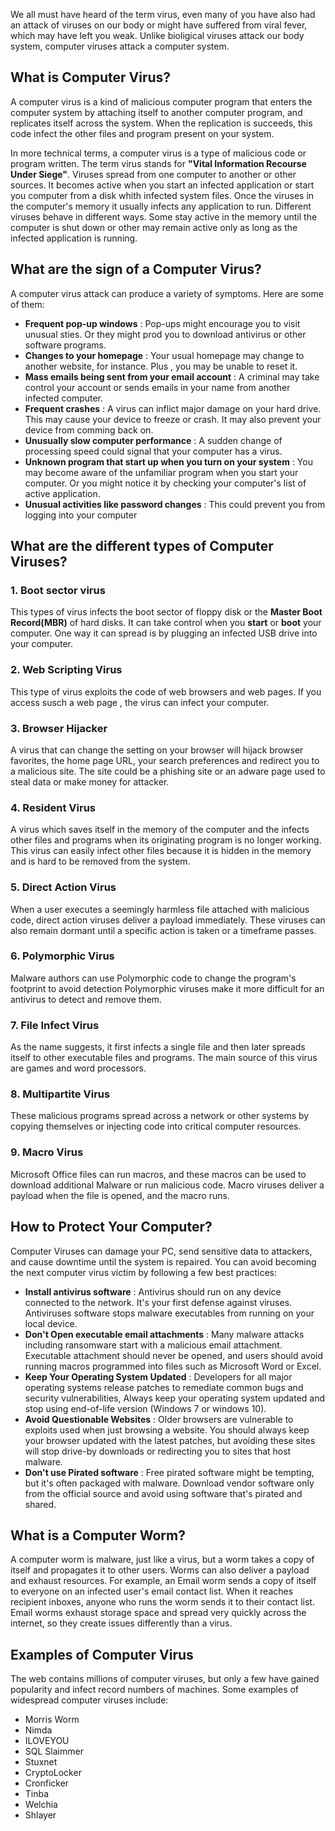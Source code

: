 We all must have heard of the term virus, even many of you have also had an attack of viruses on our body or might have suffered from viral fever, which may have left you weak. Unlike bioligical viruses attack our body system, computer viruses attack a computer system.

## What is Computer Virus?

A computer virus is a kind of malicious computer program that enters the computer system by attaching itself to another computer program, and replicates itself across the system. When the replication is succeeds, this code infect the other files and program present on your system.

In more technical terms, a computer virus is a type of malicious code or program written. The term virus stands for **"Vital Information Recourse Under Siege"**. Viruses spread from one computer to another or other sources. It becomes active when you start an infected application or start you computer from a disk whith infected system files. Once the viruses in the computer's memory it usually infects any application to run. Different viruses behave in different ways. Some stay active in the memory until the computer is shut down or other may remain active only as long as the infected application is running.

## What are the sign of a Computer Virus?

A computer virus attack can produce a variety of symptoms. Here are some of them:

- **Frequent pop-up windows** : Pop-ups might encourage you to visit unusual sties. Or they might prod you to download antivirus or other software programs.
- **Changes to your homepage** : Your usual homepage may change to another website, for instance. Plus , you may be unable to reset it.
- **Mass emails being sent from your email account** : A criminal may take control your account or sends emails in your name from another infected computer.
- **Frequent crashes** : A virus can inflict major damage on your hard drive. This may cause your device to freeze or crash. It may also prevent your device from comming back on.
- **Unusually slow computer performance** : A sudden change of processing speed could signal that your computer has a virus.
- **Unknown program that start up when you turn on your system** : You may become aware of the unfamiliar program when you start your computer. Or you might notice it by checking your computer's list of active application.
- **Unusual activities like password changes** : This could prevent you from logging into your computer

## What are the different types of Computer Viruses?

### 1\. Boot sector virus

This types of virus infects the boot sector of floppy disk or the **Master Boot Record(MBR)** of hard disks. It can take control when you **start** or **boot** your computer. One way it can spread is by plugging an infected USB drive into your computer.

### 2\. Web Scripting Virus

This type of virus exploits the code of web browsers and web pages. If you access susch a web page , the virus can infect your computer.

### 3\. Browser Hijacker

A virus that can change the setting on your browser will hijack browser favorites, the home page URL, your search preferences and redirect you to a malicious site. The site could be a phishing site or an adware page used to steal data or make money for attacker.

### 4\. Resident Virus

A virus which saves itself in the memory of the computer and the infects other files and programs when its originating program is no longer working. This virus can easily infect other files because it is hidden in the memory and is hard to be removed from the system.

### 5\. Direct Action Virus

When a user executes a seemingly harmless file attached with malicious code, direct action viruses deliver a payload immediately. These viruses can also remain dormant until a specific action is taken or a timeframe passes.

### 6\. Polymorphic Virus

Malware authors can use Polymorphic code to change the program's footprint to avoid detection Polymorphic viruses make it more difficult for an antivirus to detect and remove them.

### 7\. File Infect Virus

As the name suggests, it first infects a single file and then later spreads itself to other executable files and programs. The main source of this virus are games and word processors.

### 8\. Multipartite Virus

These malicious programs spread across a network or other systems by copying themselves or injecting code into critical computer resources.

### 9\. Macro Virus

Microsoft Office files can run macros, and these macros can be used to download additional Malware or run malicious code. Macro viruses deliver a payload when the file is opened, and the macro runs.

## How to Protect Your Computer?

Computer Viruses can damage your PC, send sensitive data to attackers, and cause downtime until the system is repaired. You can avoid becoming the next computer virus victim by following a few best practices:

- **Install antivirus software** : Antivirus should run on any device connected to the network. It's your first defense against viruses. Antiviruses software stops malware executables from running on your local device.
- **Don't Open executable email attachments** : Many malware attacks including ransomware start with a malicious email attachment. Executable attachment should never be opened, and users should avoid running macros programmed into files such as Microsoft Word or Excel.
- **Keep Your Operating System Updated** : Developers for all major operating systems release patches to remediate common bugs and security vulnerabilities, Always keep your operating system updated and stop using end-of-life version (Windows 7 or windows 10).
- **Avoid Questionable Websites** : Older browsers are vulnerable to exploits used when just browsing a website. You should always keep your browser updated with the latest patches, but avoiding these sites will stop drive-by downloads or redirecting you to sites that host malware.
- **Don't use Pirated software** : Free pirated software might be tempting, but it's often packaged with malware. Download vendor software only from the official source and avoid using software that's pirated and shared.

## What is a Computer Worm?

A computer worm is malware, just like a virus, but a worm takes a copy of itself and propagates it to other users. Worms can also deliver a payload and exhaust resources. For example, an Email worm sends a copy of itself to everyone on an infected user's email contact list. When it reaches recipient inboxes, anyone who runs the worm sends it to their contact list. Email worms exhaust storage space and spread very quickly across the internet, so they create issues differently than a virus.

## Examples of Computer Virus

The web contains millions of computer viruses, but only a few have gained popularity and infect record numbers of machines. Some examples of widespread computer viruses include:

- Morris Worm
- Nimda
- ILOVEYOU
- SQL Slaimmer
- Stuxnet
- CryptoLocker
- Cronficker
- Tinba
- Welchia
- Shlayer